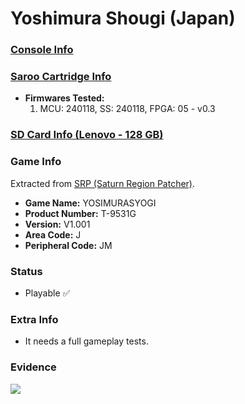 # Yoshimura Shougi (Japan)

### [Console Info](../../../../../Info/Consoles/VA13/README.md)

### [Saroo Cartridge Info](../../../../../Info/Cartridges/RetroGameParadiseStore/1.32F/README.md)

- <b>Firmwares Tested:</b>
  1. MCU: 240118, SS: 240118, FPGA: 05 - v0.3

### [SD Card Info (Lenovo - 128 GB)](../../../../../Info/SdCards/Lenovo/128GB/fat32/README.md)

### Game Info

Extracted from [SRP (Saturn Region Patcher)](https://segaxtreme.net/resources/saturn-region-patcher.81/download).

- <b>Game Name:</b> YOSIMURASYOGI
- <b>Product Number:</b> T-9531G
- <b>Version:</b> V1.001
- <b>Area Code:</b> J
- <b>Peripheral Code:</b> JM

### Status

- Playable :white_check_mark:

### Extra Info

- It needs a full gameplay tests.

### Evidence

[![](https://img.youtube.com/vi/LpwT3v-zZSA/0.jpg)](https://www.youtube.com/watch?v=LpwT3v-zZSA)
